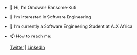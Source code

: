 - 👋 Hi, I’m Omowale Ransome-Kuti
- 👀 I’m interested in Software Engineering
- 🌱 I’m currently a Software Engineering Student at ALX Africa
- 📫 How to reach me:

  [Twitter](twitter.com/kutiomowale) 
| [LinkedIn](linkedin.com/in/kutiomowale)

<!---
Omokuti/Omokuti is a ✨ special ✨ repository because its `README.md` (this file) appears on your GitHub profile.
You can click the Preview link to take a look at your changes.
--->
